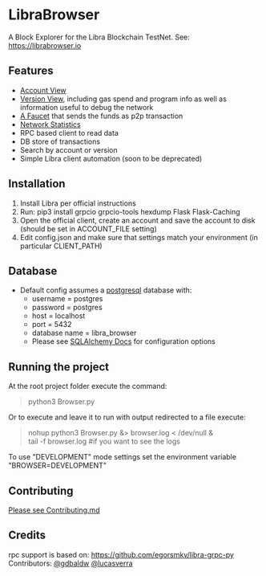 # LibraBrowser
A Block Explorer for the Libra Blockchain TestNet. See: https://librabrowser.io

## Features
* [Account View](https://librabrowser.io/account/e945eec0f64069d4f171d394aa27881fabcbd3bb6bcc893162e60ad3d6c9feec) 
* [Version View](https://librabrowser.io/version/1), including gas spend and program info as well as information useful to debug the network
* [A Faucet](https://librabrowser.io/faucet) that sends the funds as p2p transaction
* [Network Statistics](https://librabrowser.io/stats)
* RPC based client to read data
* DB store of transactions
* Search by account or version
* Simple Libra client automation (soon to be deprecated)

## Installation
1. Install Libra per official instructions
2. Run: pip3 install grpcio grpcio-tools hexdump Flask Flask-Caching
3. Open the official client, create an account and save the account to disk (should be set in ACCOUNT_FILE setting)
4. Edit config.json and make sure that settings match your environment (in particular CLIENT_PATH)

## Database
* Default config assumes a [postgresql](https://wiki.postgresql.org/wiki/Main_Page) database with:
    * username = postgres
    * password = postgres
    * host = localhost
    * port = 5432
    * database name = libra_browser
    * Please see [SQLAlchemy Docs](https://docs.sqlalchemy.org/en/13/core/engines.html) for configuration options

## Running the project
At the root project folder execute the command:
> python3 Browser.py

Or to execute and leave it to run with output redirected to a file execute:
> nohup python3 Browser.py &> browser.log < /dev/null &  
> tail -f browser.log     #if you want to see the logs

To use "DEVELOPMENT" mode settings set the environment variable "BROWSER=DEVELOPMENT" 

## Contributing
[Please see Contributing.md](https://github.com/Disk1n/LibraBrowser/blob/master/CONTRIBUTING.md)

## Credits
rpc support is based on: https://github.com/egorsmkv/libra-grpc-py  
Contributors: [@gdbaldw](https://github.com/gdbaldw)  [@lucasverra](https://github.com/lucasverra)

